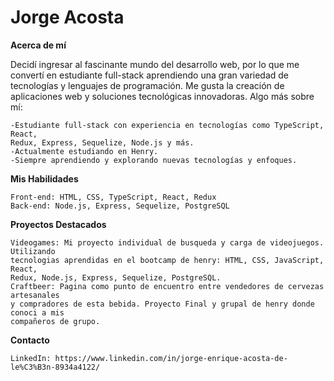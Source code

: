 # **Jorge Acosta**
**Acerca de mí**

Decidí ingresar al fascinante mundo del desarrollo web, por lo que me convertí en estudiante full-stack aprendiendo una gran variedad de tecnologías y lenguajes de programación. Me gusta la creación de aplicaciones web y soluciones tecnológicas innovadoras. Algo más sobre mí:

    -Estudiante full-stack con experiencia en tecnologías como TypeScript, React,
    Redux, Express, Sequelize, Node.js y más.
    -Actualmente estudiando en Henry.
    -Siempre aprendiendo y explorando nuevas tecnologías y enfoques.

**Mis Habilidades**

    Front-end: HTML, CSS, TypeScript, React, Redux
    Back-end: Node.js, Express, Sequelize, PostgreSQL

**Proyectos Destacados**

    Videogames: Mi proyecto individual de busqueda y carga de videojuegos. Utilizando 
    tecnologias aprendidas en el bootcamp de henry: HTML, CSS, JavaScript, React, 
    Redux, Node.js, Express, Sequelize, PostgreSQL.
    Craftbeer: Pagina como punto de encuentro entre vendedores de cervezas artesanales 
    y compradores de esta bebida. Proyecto Final y grupal de henry donde conoci a mis 
    compañeros de grupo.

**Contacto**

    LinkedIn: https://www.linkedin.com/in/jorge-enrique-acosta-de-le%C3%B3n-8934a4122/
